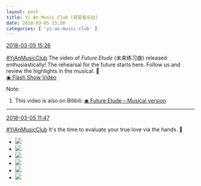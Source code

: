 ```yaml
---
layout: post
title: Yi An Music Club (易安音乐社)
date: 2018-03-05 15:26
categories: [ 'yi-an-music-club' ]
---
```


<div class="weibo-info">
  <a href="https://weibo.com/6094546964/G5YfRcwVn">2018-03-05 15:26</a>
</div>

[#YiAnMusicClub](https://weibo.com/p/100808beae2e3e05b17b64f63ebedca39f19b2/super_index) The video of *Future Etude* (未来练习曲) released enthusiastically! The rehearsal for the future starts here. Follow us and review the highlights in the musical. :tada:  
[◉ Flash Show Video](http://www.miaopai.com/show/y9mzBrIEoo9sN2tSuIwwUygrXqWh7To2a6mfFQ__.htm)

<!-- more -->

Note:
1. This video is also on Bilibili: [◉ Future Etude – Musical version](https://www.bilibili.com/video/av20278655/)

---

<div class="weibo-info">
  <a href="https://weibo.com/6094546964/G5WOUqT8W">2018-03-05 11:47</a>
</div>

[#YiAnMusicClub](https://weibo.com/p/100808beae2e3e05b17b64f63ebedca39f19b2/super_index) It's the time to evaluate your true love via the hands. :grimacing:

<!-- more -->

<ul class="weibo-pic-list-2">
  <li class="weibo-pic">
    <a href="http://wx1.sinaimg.cn/mw690/006Es64Aly1fp1sp34qr8j32so1knu11.jpg"><img src="http://wx1.sinaimg.cn/thumb150/006Es64Aly1fp1sp34qr8j32so1knu11.jpg"/></a>
  </li>
  <li class="weibo-pic">
    <a href="http://wx3.sinaimg.cn/mw690/006Es64Aly1fp1sp7q5jpj33gg1y0b2a.jpg"><img src="http://wx3.sinaimg.cn/thumb150/006Es64Aly1fp1sp7q5jpj33gg1y0b2a.jpg"/></a>
  </li>
  <li class="weibo-pic">
    <a href="http://wx4.sinaimg.cn/mw690/006Es64Aly1fp1spdg277j32kf1pn1ky.jpg"><img src="http://wx4.sinaimg.cn/thumb150/006Es64Aly1fp1spdg277j32kf1pn1ky.jpg"/></a>
  </li>
  <li class="weibo-pic">
    <a href="http://wx2.sinaimg.cn/mw690/006Es64Aly1fp1sotcinzj32kn1j2x6p.jpg"><img src="http://wx2.sinaimg.cn/thumb150/006Es64Aly1fp1sotcinzj32kn1j2x6p.jpg"/></a>
  </li>
  <li class="weibo-pic">
    <a href="http://wx1.sinaimg.cn/mw690/006Es64Aly1fp1spgw0d6j32hk1eee82.jpg"><img src="http://wx1.sinaimg.cn/thumb150/006Es64Aly1fp1spgw0d6j32hk1eee82.jpg"/></a>
  </li>
  <li class="weibo-pic">
    <a href="http://wx1.sinaimg.cn/mw690/006Es64Aly1fp1spl42jyj33gg1y0b2a.jpg"><img src="http://wx1.sinaimg.cn/thumb150/006Es64Aly1fp1spl42jyj33gg1y0b2a.jpg"/></a>
  </li>
</ul>
